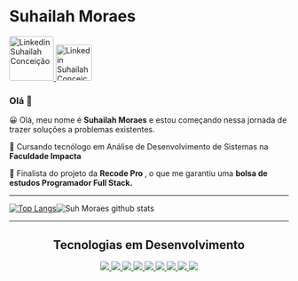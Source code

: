 # Suhailah Moraes
  

<p>
  <a href="https://www.linkedin.com/in/suhailah-concei%C3%A7%C3%A3o-43069a150/">
    <img src="https://img.shields.io/badge/-LinkedIn-blue?style=flat-square&logo=Linkedin&logoColor=white&link=https://www.linkedin.com/in/suhailah-concei%C3%A7%C3%A3o-43069a150/"
         alt ="Linkedin Suhailah Conceição"
         width="80px"
         style="border-radius: 3px";>
   </a>
  <a href="mailto:dev.suhmoraes@gmail.com">
    <img src="https://img.shields.io/badge/-Gmail-c14438?style=flat-square&logo=Gmail&logoColor=white&link=mailto:dev.suhmoraes@gmail.com"
         alt ="Linkedin Suhailah Conceição"
         width="65px"
         style="border-radius: 3px";>
   </a>   
  </p>  

<h3>Olá 👋</h3>


<p>😀 Olá, meu nome é <b>Suhailah Moraes</b> e estou começando nessa jornada de trazer soluções a problemas existentes.</p>
<p>🚀 Cursando tecnólogo em Análise de Desenvolvimento de Sistemas na <b>Faculdade Impacta</b> </p>
<p>🚀 Finalista do projeto da <b> Recode Pro </b>, o que me garantiu uma <b>bolsa de estudos Programador Full Stack.</b></p>


  
  <hr>
 


   [![Top Langs](https://github-readme-stats.vercel.app/api/top-langs/?username=suhmoraes&layout=compact&theme=tokyonight)](https://github.com/suhmoraes/github-readme-stats)![Suh Moraes github stats](https://github-readme-stats.vercel.app/api?username=suhmoraes&theme=tokyonight&show_icons=true) 
   
   

<hr>


<h2 align="center"> Tecnologias em Desenvolvimento </h2>

<p align="center">
  
  <a href="https://www.w3schools.com/html/">
    <img src="https://icongr.am/devicon/html5-original-wordmark.svg?size=50&color=currentColor">
    
  <a href="https://www.w3schools.com/css/">
     <img src="https://icongr.am/devicon/css3-original-wordmark.svg?size=50&color=currentColor"     
  <a href="https://developer.mozilla.org/pt-BR/docs/Aprender/JavaScript">
      <img src="https://icongr.am/devicon/javascript-original.svg?size=50&color=currentColor">      
  <a href="https://git-scm.com/">
         <img src="https://icongr.am/devicon/git-original.svg?size=50&color=currentColor">
   <a href ="https://www.mysql.com/">
         <img src="https://icongr.am/devicon/mysql-original-wordmark.svg?size=50&color=currentColor">       
   <a href="https://github.com/">
         <img src="https://icongr.am/devicon/github-original-wordmark.svg?size=50&color=currentColor">
   <a href="https://www.php.net/manual/pt_BR/intro-whatis.php">
         <img src="https://icongr.am/devicon/php-original.svg?size=59&color=currentColor">     
   <a href="https://www.jetbrains.com/">
         <img src="https://icongr.am/devicon/pycharm-original.svg?size=50&color=currentColor">     
    <a href="https://www.python.org/">
         <img src="https://icongr.am/devicon/python-original.svg?size=50&color=currentColor">
       
     
  </p>
       
       
 
     
     
     
     
     
     
     
     
     
     
     
     
     
     
     
     
     
     
     
     
     
     
     
     
     


  
   

